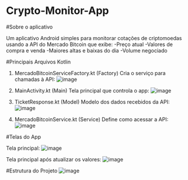 # Crypto-Monitor-App

#Sobre o aplicativo

Um aplicativo Android simples para monitorar cotações de criptomoedas usando a API do Mercado Bitcoin que exibe:
-Preço atual
-Valores de compra e venda
-Maiores altas e baixas do dia
-Volume negociado

#Principais Arquivos Kotlin

1. MercadoBitcoinServiceFactory.kt (Factory)
Cria o serviço para chamadas à API:
![image](https://github.com/user-attachments/assets/ea463800-2ed3-44c2-aeb6-cc56fe452f5b)

2. MainActivity.kt (Main)
Tela principal que controla o app:
![image](https://github.com/user-attachments/assets/3044c4b3-5b02-4787-a83d-1e5396212d03)

3. TicketResponse.kt (Model)
Modelo dos dados recebidos da API:
![image](https://github.com/user-attachments/assets/cf20e831-0bcd-4c86-b06f-41d898898715)

4. MercadoBitcoinService.kt (Service)
Define como acessar a API:
![image](https://github.com/user-attachments/assets/e6746cca-78d1-4663-b9e1-3a1b1cef742c)

#Telas do App

Tela principal:
![image](https://github.com/user-attachments/assets/da1ec1c6-04bd-4caa-9465-856468f3f7d5)

Tela principal após atualizar os valores:
![image](https://github.com/user-attachments/assets/2c044d39-9153-4c47-bbf1-ee17c35462d4)

#Estrutura do Projeto
![image](https://github.com/user-attachments/assets/3b3d9dc1-7183-4468-8650-39bedb4ff3a4)

